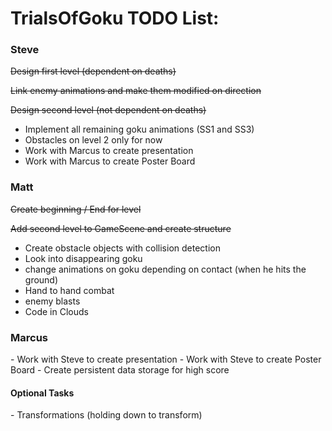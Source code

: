 TrialsOfGoku TODO List:
==========

<h3>Steve</h3>

~~Design first level (dependent on deaths)~~

~~Link enemy animations and make them modified on direction~~

~~Design second level (not dependent on deaths)~~

  - Implement all remaining goku animations (SS1 and SS3)
  - Obstacles on level 2 only for now
  - Work with Marcus to create presentation
  - Work with Marcus to create Poster Board

<h3>Matt</h3>

~~Create beginning / End for level~~

~~Add second level to GameScene and create structure~~

  - Create obstacle objects with collision detection
  - Look into disappearing goku
  - change animations on goku depending on contact (when he hits the ground)
  - Hand to hand combat
  - enemy blasts 
  - Code in Clouds


<h3>Marcus</h3>
  - Work with Steve to create presentation
  - Work with Steve to create Poster Board
  - Create persistent data storage for high score

<h4>Optional Tasks</h4>
  - Transformations (holding down to transform)
